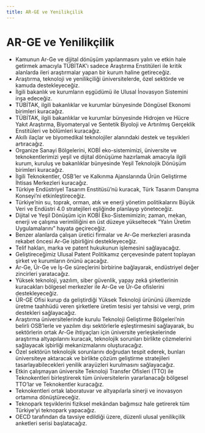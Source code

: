 ```yaml
---
title: AR-GE ve Yenilikçilik
---
```


AR-GE ve Yenilikçilik
===

* Kamunun Ar-Ge ve dijital dönüşüm yapılanmasını yalın ve etkin hale getirmek amacıyla TÜBİTAK’ı sadece Araştırma Enstitüleri ile kritik alanlarda ileri araştırmalar yapan bir kurum haline getireceğiz.
* Araştırma, teknoloji ve yenilikçiliği üniversitelerde, özel sektörde ve kamuda destekleyeceğiz.
* İlgili bakanlık ve kurumların eşgüdümü ile Ulusal İnovasyon Sistemini inşa edeceğiz.
* TÜBİTAK, ilgili bakanlıklar ve kurumlar bünyesinde Döngüsel Ekonomi birimleri kuracağız.
* TÜBİTAK, ilgili bakanlıklar ve kurumlar bünyesinde Hidrojen ve Hücre Yakıt Araştırma, Biyomateryal ve Sentetik Biyoloji ve Artırılmış Gerçeklik Enstitüleri ve bölümleri kuracağız.
* Akıllı ilaçlar ve biyomedikal teknolojiler alanındaki destek ve teşvikleri artıracağız.
* Organize Sanayi Bölgelerini, KOBİ eko-sistemimizi, üniversite ve teknokentlerimizi yeşil ve dijital dönüşüme hazırlamak amacıyla ilgili kurum, kuruluş ve bakanlıklar bünyesinde Yeşil Teknolojik Dönüşüm birimleri kuracağız.
* İlgili Teknokentler, OSB’ler ve Kalkınma Ajanslarında Ürün Geliştirme İhtisas Merkezleri kuracağız.
* Türkiye Endüstriyel Tasarım Enstitüsü’nü kuracak, Türk Tasarım Danışma Konseyi’ni etkinleştireceğiz.
* Türkiye’nin su, toprak, orman, atık ve enerji yönetim politikalarını Büyük Veri ve Endüstri 4.0 stratejileri eşliğinde planlayıp yöneteceğiz.
* Dijital ve Yeşil Dönüşüm için KOBİ Eko-Sistemimizin; zaman, mekan, enerji ve çalışma verimliliğini en üst düzeye yükseltecek “Yalın Üretim Uygulamalarını” hayata geçireceğiz.
* Benzer alanlarda çalışan üretici firmalar ve Ar-Ge merkezleri arasında rekabet öncesi Ar-Ge işbirliğini destekleyeceğiz.
* Telif hakları, marka ve patent hukukunun işlemesini sağlayacağız.
* Geliştireceğimiz Ulusal Patent Politikamız çerçevesinde patent toplayan şirket ve kurumların önünü açacağız.
* Ar-Ge, Ür-Ge ve İş-Ge süreçlerini birbirine bağlayarak, endüstriyel değer zincirleri yaratacağız.
* Yüksek teknoloji, yazılım, siber güvenlik, yapay zekâ şirketlerinin kuracakları bölgesel merkezler ile Ar-Ge ve Ür-Ge ofislerini destekleyeceğiz.
* ÜR-GE Ofisi kurup da geliştirdiği Yüksek Teknoloji ürününü ülkemizde üretme taahhüdü veren şirketlere üretim tesisi yer tahsisi ve vergi, prim destekleri sağlayacağız.
* Araştırma üniversitelerinde kurulu Teknoloji Geliştirme Bölgeleri’nin belirli OSB’lerle ve yazılım dışı sektörlerle eşleştirmesini sağlayarak, bu sektörlerin ortak Ar-Ge ihtiyaçları için üniversite yerleşkelerinde araştırma altyapılarını kuracak, teknolojik sorunları birlikte çözmelerini sağlayacak işbirliği mekanizmalarını oluşturacağız.
* Özel sektörün teknolojik sorunlarını doğrudan tespit ederek, bunları üniversiteye aktaracak ve birlikte çözüm geliştirme stratejileri tasarlayabilecekleri yenilik arayüzleri kurulmasını sağlayacağız.
* Etkin çalışmayan üniversite Teknoloji Transfer Ofisleri (TTO) ile Teknokentleri birleştirerek tüm üniversitelerin yararlanacağı bölgesel TTO’lar ve Teknokentler kuracağız.
* Teknokentleri ortak laboratuvar ve altyapılarla sinerji ve inovasyon ortamına dönüştüreceğiz.
* Teknopark teşviklerini fiziksel mekândan bağımsız hale getirerek tüm Türkiye’yi teknopark yapacağız.
* OECD tarafından da tavsiye edildiği üzere, düzenli ulusal yenilikçilik anketleri serisi başlatacağız.